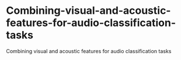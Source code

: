 # Combining-visual-and-acoustic-features-for-audio-classification-tasks
Combining visual and acoustic features for audio classification tasks
